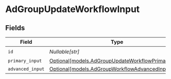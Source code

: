 # AdGroupUpdateWorkflowInput


## Fields

| Field                                                                                                | Type                                                                                                 | Required                                                                                             | Description                                                                                          |
| ---------------------------------------------------------------------------------------------------- | ---------------------------------------------------------------------------------------------------- | ---------------------------------------------------------------------------------------------------- | ---------------------------------------------------------------------------------------------------- |
| `id`                                                                                                 | *Nullable[str]*                                                                                      | :heavy_check_mark:                                                                                   | N/A                                                                                                  |
| `primary_input`                                                                                      | [Optional[models.AdGroupUpdateWorkflowPrimaryInput]](../models/adgroupupdateworkflowprimaryinput.md) | :heavy_minus_sign:                                                                                   | N/A                                                                                                  |
| `advanced_input`                                                                                     | [Optional[models.AdGroupWorkflowAdvancedInput]](../models/adgroupworkflowadvancedinput.md)           | :heavy_minus_sign:                                                                                   | N/A                                                                                                  |